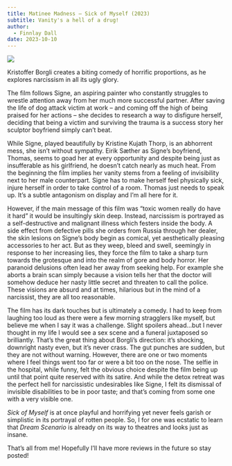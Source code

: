 ```yaml
---
title: Matinee Madness – Sick of Myself (2023)
subtitle: Vanity's a hell of a drug!
author:
  - Finnlay Dall
date: 2023-10-10
---
```

[![](https://substackcdn.com/image/fetch/w_1456,c_limit,f_auto,q_auto:good,fl_progressive:steep/https%3A%2F%2Fsubstack-post-media.s3.amazonaws.com%2Fpublic%2Fimages%2Fa8909bb8-c92a-4430-8006-28e1247b752e_1920x1080.jpeg)](https://substackcdn.com/image/fetch/f_auto,q_auto:good,fl_progressive:steep/https%3A%2F%2Fsubstack-post-media.s3.amazonaws.com%2Fpublic%2Fimages%2Fa8909bb8-c92a-4430-8006-28e1247b752e_1920x1080.jpeg)

Kristoffer Borgli creates a biting comedy of horrific proportions, as he explores narcissism in all its ugly glory. 

The film follows Signe, an aspiring painter who constantly struggles to wrestle attention away from her much more successful partner. After saving the life of dog attack victim at work – and coming off the high of being praised for her actions – she decides to research a way to disfigure herself, deciding that being a victim and surviving the trauma is a success story her sculptor boyfriend simply can’t beat.

While Signe, played beautifully by Kristine Kujath Thorp, is an abhorrent mess, she isn’t without sympathy. Eirik Sæther as Signe’s boyfriend, Thomas, seems to goad her at every opportunity and despite being just as insufferable as his girlfriend, he doesn’t catch nearly as much heat. From the beginning the film implies her vanity stems from a feeling of invisibility next to her male counterpart. Signe has to make herself feel physically sick, injure herself in order to take control of a room. Thomas just needs to speak up. It’s a subtle antagonism on display and I’m all here for it.

However, if the main message of this film was “toxic women really do have it hard” it would be insultingly skin deep. Instead, narcissism is portrayed as a self-destructive and malignant illness which festers inside the body. A side effect from defective pills she orders from Russia through her dealer, the skin lesions on Signe’s body begin as comical, yet aesthetically pleasing accessories to her act. But as they weep, bleed and swell, seemingly in response to her increasing lies, they force the film to take a sharp turn towards the grotesque and into the realm of gore and body horror. Her paranoid delusions often lead her away from seeking help. For example she aborts a brain scan simply because a vision tells her that the doctor will somehow deduce her nasty little secret and threaten to call the police. These visions are absurd and at times, hilarious but in the mind of a narcissist, they are all too reasonable.

The film has its dark touches but is ultimately a comedy. I had to keep from laughing too loud as there were a few morning stragglers like myself, but believe me when I say it was a challenge. Slight spoilers ahead…but I never thought in my life I would see a sex scene and a funeral juxtaposed so brilliantly. That’s the great thing about Borgli’s direction: it’s shocking, downright nasty even, but it’s never crass. The gut punches are sudden, but they are not without warning. However, there are one or two moments where I feel things went too far or were a bit too on the nose. The selfie in the hospital, while funny, felt the obvious choice despite the film being up until that point quite reserved with its satire. And while the detox retreat was the perfect hell for narcissistic undesirables like Signe, I felt its dismissal of invisible disabilities to be in poor taste; and that’s coming from some one with a very visible one.

 _Sick of Myself_ is at once playful and horrifying yet never feels garish or simplistic in its portrayal of rotten people. So, I for one was ecstatic to learn that _Dream Scenario_ is already on its way to theatres and looks just as insane.

That’s all from me! Hopefully I’ll have more reviews in the future so stay posted!
